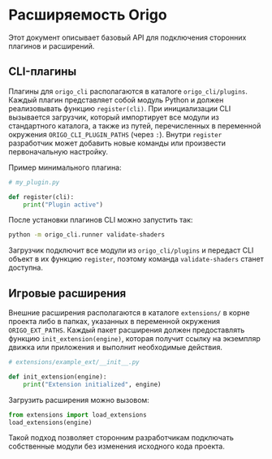 # Расширяемость Origo

Этот документ описывает базовый API для подключения сторонних плагинов и расширений.

## CLI-плагины

Плагины для `origo_cli` располагаются в каталоге `origo_cli/plugins`. Каждый
плагин представляет собой модуль Python и должен реализовывать функцию
`register(cli)`. При инициализации CLI вызывается загрузчик, который импортирует
все модули из стандартного каталога, а также из путей, перечисленных в переменной
окружения `ORIGO_CLI_PLUGIN_PATHS` (через `:`). Внутри `register` разработчик
может добавить новые команды или произвести первоначальную настройку.

Пример минимального плагина:

```python
# my_plugin.py

def register(cli):
    print("Plugin active")
```

После установки плагинов CLI можно запустить так:

```bash
python -m origo_cli.runner validate-shaders
```

Загрузчик подключит все модули из `origo_cli/plugins` и передаст CLI объект в их
функцию `register`, поэтому команда `validate-shaders` станет доступна.

## Игровые расширения

Внешние расширения располагаются в каталоге `extensions/` в корне проекта либо в
папках, указанных в переменной окружения `ORIGO_EXT_PATHS`. Каждый пакет
расширения должен предоставлять функцию `init_extension(engine)`, которая получит
ссылку на экземпляр движка или приложения и выполнит необходимые действия.

```python
# extensions/example_ext/__init__.py

def init_extension(engine):
    print("Extension initialized", engine)
```

Загрузить расширения можно вызовом:

```python
from extensions import load_extensions
load_extensions(engine)
```

Такой подход позволяет сторонним разработчикам подключать собственные модули без
изменения исходного кода проекта.
